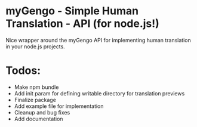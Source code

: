 myGengo - Simple Human Translation - API (for node.js!)
=======================================================

Nice wrapper around the myGengo API for implementing human translation in your node.js projects.

Todos:
======

* Make npm bundle
* Add init param for defining writable directory for translation previews
* Finalize package
* Add example file for implementation
* Cleanup and bug fixes
* Add documentation